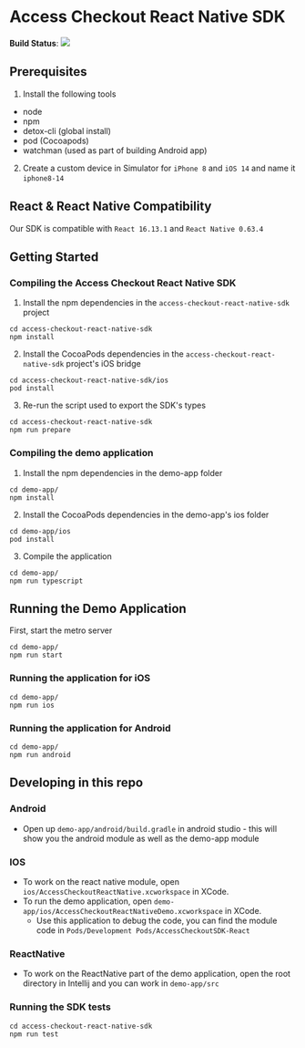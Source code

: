# Access Checkout React Native SDK 

**Build Status**: ![](https://app.bitrise.io/app/7c9d34547d2631cb/status.svg?token=d4DIyXeuCdqvXY8oOOBkZA&branch=master)

## Prerequisites

1. Install the following tools
- node
- npm
- detox-cli (global install)
- pod (Cocoapods)
- watchman (used as part of building Android app)

2. Create a custom device in Simulator for `iPhone 8` and `iOS 14` and name it `iphone8-14` 

## React & React Native Compatibility

Our SDK is compatible with `React 16.13.1` and `React Native 0.63.4`

## Getting Started

### Compiling the Access Checkout React Native SDK

1. Install the npm dependencies in the `access-checkout-react-native-sdk` project

```
cd access-checkout-react-native-sdk
npm install
```

2. Install the CocoaPods dependencies in the `access-checkout-react-native-sdk` project's iOS bridge

```
cd access-checkout-react-native-sdk/ios
pod install
```

3. Re-run the script used to export the SDK's types

```
cd access-checkout-react-native-sdk
npm run prepare
```

### Compiling the demo application

1. Install the npm dependencies in the demo-app  folder

```
cd demo-app/
npm install
```

2. Install the CocoaPods dependencies in the demo-app's ios folder

```
cd demo-app/ios
pod install
```

3. Compile the application

```
cd demo-app/
npm run typescript
```

## Running the Demo Application

First, start the metro server

```
cd demo-app/
npm run start
```

### Running the application for iOS

```
cd demo-app/
npm run ios
```

### Running the application for Android

```
cd demo-app/
npm run android
```

## Developing in this repo

### Android
* Open up `demo-app/android/build.gradle` in android studio - this will show you the android module as 
well as the demo-app module

### IOS
* To work on the react native module, open `ios/AccessCheckoutReactNative.xcworkspace` in XCode.
* To run the demo application, open `demo-app/ios/AccessCheckoutReactNativeDemo.xcworkspace` in XCode.
   * Use this application to debug the code, you can find the module code in `Pods/Development Pods/AccessCheckoutSDK-React`

### ReactNative
* To work on the ReactNative part of the demo application, open the root directory in Intellij and you can work in `demo-app/src`

### Running the SDK tests

```
cd access-checkout-react-native-sdk
npm run test
```
